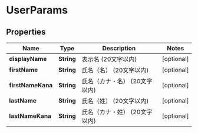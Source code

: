 

# UserParams


## Properties

Name | Type | Description | Notes
------------ | ------------- | ------------- | -------------
**displayName** | **String** | 表示名 (20文字以内) |  [optional]
**firstName** | **String** | 氏名（名） (20文字以内) |  [optional]
**firstNameKana** | **String** | 氏名（カナ・名） (20文字以内) |  [optional]
**lastName** | **String** | 氏名（姓） (20文字以内) |  [optional]
**lastNameKana** | **String** | 氏名（カナ・姓） (20文字以内) |  [optional]



